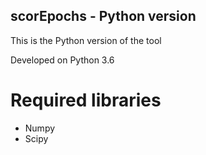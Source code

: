  ## scorEpochs - Python version
This is the Python version of the tool

Developed on Python 3.6

# Required libraries
 - Numpy
 - Scipy
